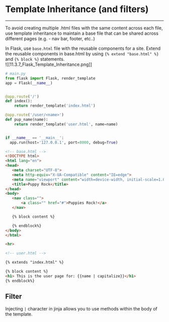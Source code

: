 # Template Inheritance (and filters)
---

To avoid creating multiple .html files with the same content across each file, use template inheritance to maintain a base file that can be shared across different pages (e.g. - nav bar, footer, etc..)

In Flask, use `base.html` file with the reusable components for a site.
Extend the reusable components in base.html by using `{% extend "base.html" %}` and `{% block %}` statements.
<br>
![[11.3.7_Flask_Template_Inheritance.png]]


```py
# main.py
from flask import Flask, render_template
app = Flask(__name__)


@app.route('/')
def index():
    return render_template('index.html')

@app.route('/user/<name>')
def pup_name(name):
    return render_template('user.html', name=name)


if __name__ == '__main__':
  app.run(host='127.0.0.1', port=8000, debug=True)
 ```
 
 ```html
<!-- base.html -->
<!DOCTYPE html>
<html lang="en">
<head>
    <meta charset="UTF-8">
    <meta http-equiv="X-UA-Compatible" content="IE=edge">
    <meta name="viewport" content="width=device-width, initial-scale=1.0">
    <title>Puppy Rock</title>
</head>
<body>
    <nav class="">
        <a class="" href="#">Puppies Rock!</a>
    </nav>

    {% block content %}

    {% endblock%}
</body>
</html>

<hr>

<!-- user.html -->

{% extends "index.html" %}

{% block content %}
<h1> This is the user page for: {{name | capitalize}}</h1>
{% endblock%}

```
 
 ## Filter
 Injecting `|` character in jinja allows you to use methods within the body of the template.